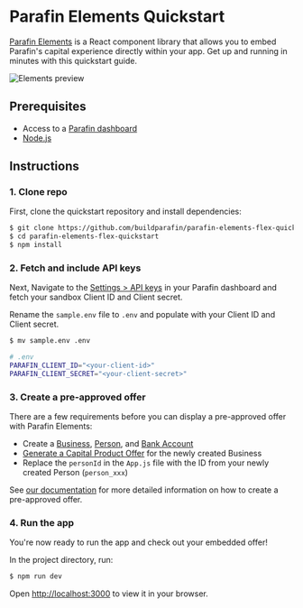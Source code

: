 # Parafin Elements Quickstart

[Parafin Elements](https://docs.parafin.com/elements/overview) is a React component library that allows you to embed Parafin's capital experience directly within your app. Get up and running in minutes with this quickstart guide. 


![Elements preview](/img/elements-preview.gif)

## Prerequisites 
* Access to a [Parafin dashboard](https://dashboard.parafin.com)
* [Node.js](https://nodejs.org/en/)


## Instructions

### 1. Clone repo
First, clone the quickstart repository and install dependencies:

```bash
$ git clone https://github.com/buildparafin/parafin-elements-flex-quickstart.git
$ cd parafin-elements-flex-quickstart
$ npm install
```

### 2. Fetch and include API keys
Next, Navigate to the [Settings > API keys](https://dashboard.parafin.com/settings/api-keys) in your Parafin dashboard and fetch your sandbox Client ID and Client secret.

Rename the `sample.env` file to `.env` and populate with your Client ID and Client secret.

```bash
$ mv sample.env .env
```

```bash
# .env
PARAFIN_CLIENT_ID="<your-client-id>"
PARAFIN_CLIENT_SECRET="<your-client-secret>"
```

### 3. Create a pre-approved offer
There are a few requirements before you can display a pre-approved offer with Parafin Elements:

* Create a [Business](https://docs.parafin.com/share-data/methods/api#2-create-a-business), [Person](https://docs.parafin.com/share-data/methods/api#3-create-a-person), and [Bank Account](https://docs.parafin.com/share-data/methods/api#4-create-a-bank-account)
* [Generate a Capital Product Offer](https://docs.parafin.com/api#tag/Sandbox/operation/Generate%20Capital%20Product%20Offer) for the newly created Business
* Replace the `personId` in the `App.js` file with the ID from your newly created Person (`person_xxx`)


See [our documentation](https://docs.parafin.com/present-offers/elements/#2-create-a-business-and-person) for more detailed information on how to create a pre-approved offer.


### 4. Run the app
You're now ready to run the app and check out your embedded offer!

In the project directory, run:

```bash
$ npm run dev
```

Open [http://localhost:3000](http://localhost:3000) to view it in your browser.
